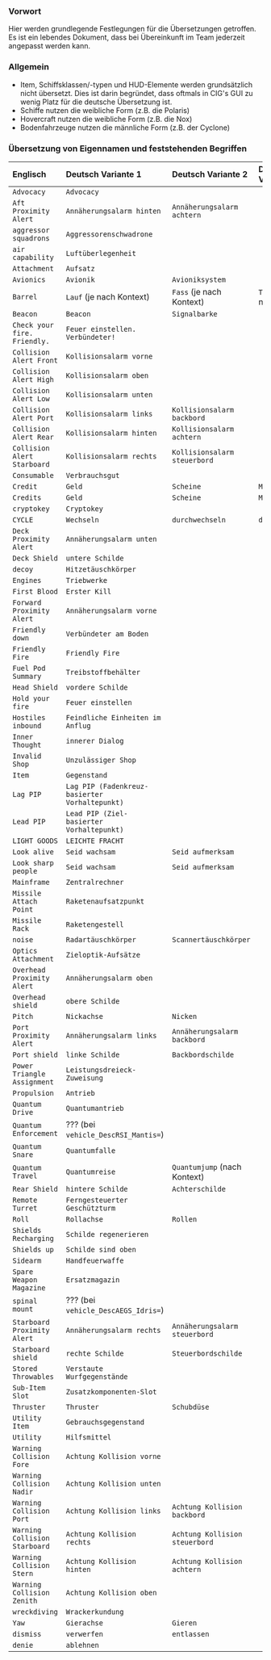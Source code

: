 ### Vorwort

Hier werden grundlegende Festlegungen für die Übersetzungen getroffen.
Es ist ein lebendes Dokument, dass bei Übereinkunft im Team jederzeit angepasst werden kann.

### Allgemein

* Item, Schiffsklassen/-typen und HUD-Elemente werden grundsätzlich nicht übersetzt. Dies ist darin begründet, dass oftmals in CIG's GUI zu wenig Platz für die deutsche Übersetzung ist.
* Schiffe nutzen die weibliche Form (z.B. die Polaris)
* Hovercraft nutzen die weibliche Form (z.B. die Nox)
* Bodenfahrzeuge nutzen die männliche Form (z.B. der Cyclone)

### Übersetzung von Eigennamen und feststehenden Begriffen

| Englisch                      | Deutsch Variante 1                             | Deutsch Variante 2             | Deutsch Variante 3          |
|:------------------------------|:-----------------------------------------------|:-------------------------------|:----------------------------|
| `Advocacy`                    | `Advocacy`                                     |                                |                             |
| `Aft Proximity Alert`         | `Annäherungsalarm hinten`                      | `Annäherungsalarm achtern`     |                             |
| `aggressor squadrons`         | `Aggressorenschwadrone`                        |                                |                             |
| `air capability`              | `Luftüberlegenheit`                            |                                |                             |
| `Attachment`                  | `Aufsatz`                                      |                                |                             |
| `Avionics`                    | `Avionik`                                      | `Avioniksystem`                |                             |
| `Barrel`                      | `Lauf` (je nach Kontext)                       | `Fass` (je nach Kontext)       | `Trommel` (je nach Kontext) |
| `Beacon`                      | `Beacon`                                       | `Signalbarke`                  |                             |
| `Check your fire. Friendly.`  | `Feuer einstellen. Verbündeter!`               |                                |                             |
| `Collision Alert Front`       | `Kollisionsalarm vorne`                        |                                |                             |
| `Collision Alert High`        | `Kollisionsalarm oben`                         |                                |                             |
| `Collision Alert Low`         | `Kollisionsalarm unten`                        |                                |                             |
| `Collision Alert Port`        | `Kollisionsalarm links`                        | `Kollisionsalarm backbord`     |                             |
| `Collision Alert Rear`        | `Kollisionsalarm hinten`                       | `Kollisionsalarm achtern`      |                             |
| `Collision Alert Starboard`   | `Kollisionsalarm rechts`                       | `Kollisionsalarm steuerbord`   |                             |
| `Consumable`                  | `Verbrauchsgut`                                |                                |                             |
| `Credit`                      | `Geld`                                         | `Scheine`                      | `Moneten`                   |
| `Credits`                     | `Geld`                                         | `Scheine`                      | `Moneten`                   |
| `cryptokey`                   | `Cryptokey`                                    |                                |                             |
| `CYCLE`                       | `Wechseln`                                     | `durchwechseln`                | `durchschalten`             |
| `Deck Proximity Alert`        | `Annäherungsalarm unten`                       |                                |                             |
| `Deck Shield`                 | `untere Schilde`                               |                                |                             |
| `decoy`                       | `Hitzetäuschkörper`                            |                                |                             |
| `Engines`                     | `Triebwerke`                                   |                                |                             |
| `First Blood`                 | `Erster Kill`                                  |                                |                             |
| `Forward Proximity Alert`     | `Annäherungsalarm vorne`                       |                                |                             |
| `Friendly down`               | `Verbündeter am Boden`                         |                                |                             |
| `Friendly Fire`               | `Friendly Fire`                                |                                |                             |
| `Fuel Pod Summary`            | `Treibstoffbehälter`                           |                                |                             |
| `Head Shield`                 | `vordere Schilde`                              |                                |                             |
| `Hold your fire`              | `Feuer einstellen`                             |                                |                             |
| `Hostiles inbound`            | `Feindliche Einheiten im Anflug`               |                                |                             |
| `Inner Thought`               | `innerer Dialog`                               |                                |                             |
| `Invalid Shop`                | `Unzulässiger Shop`                            |                                |                             |
| `Item`                        | `Gegenstand`                                   |                                |                             |
| `Lag PIP`                     | `Lag PIP (Fadenkreuz-basierter Vorhaltepunkt)` |                                |                             |
| `Lead PIP`                    | `Lead PIP (Ziel-basierter Vorhaltepunkt)`      |                                |                             |
| `LIGHT GOODS`                 | `LEICHTE FRACHT`                               |                                |                             |
| `Look alive`                  | `Seid wachsam`                                 | `Seid aufmerksam`              |                             |
| `Look sharp people`           | `Seid wachsam`                                 | `Seid aufmerksam`              |                             |
| `Mainframe`                   | `Zentralrechner`                               |                                |                             |
| `Missile Attach Point`        | `Raketenaufsatzpunkt`                          |                                |                             |
| `Missile Rack`                | `Raketengestell`                               |                                |                             |
| `noise`                       | `Radartäuschkörper`                            | `Scannertäuschkörper`          |                             |
| `Optics Attachment`           | `Zieloptik-Aufsätze`                           |                                |                             |
| `Overhead Proximity Alert`    | `Annäherungsalarm oben`                        |                                |                             |
| `Overhead shield`             | `obere Schilde`                                |                                |                             |
| `Pitch`                       | `Nickachse`                                    | `Nicken`                       |                             |
| `Port Proximity Alert`        | `Annäherungsalarm links`                       | `Annäherungsalarm backbord`    |                             |
| `Port shield`                 | `linke Schilde`                                | `Backbordschilde`              |                             |
| `Power Triangle Assignment`   | `Leistungsdreieck-Zuweisung`                   |                                |                             |
| `Propulsion`                  | `Antrieb`                                      |                                |                             |
| `Quantum Drive`               | `Quantumantrieb`                               |                                |                             |
| `Quantum Enforcement`         | ??? (bei `vehicle_DescRSI_Mantis=`)            |                                |                             |
| `Quantum Snare`               | `Quantumfalle`                                 |                                |                             |
| `Quantum Travel`              | `Quantumreise`                                 | `Quantumjump` (nach Kontext)   |                             |
| `Rear Shield`                 | `hintere Schilde`                              | `Achterschilde`                |                             |
| `Remote Turret`               | `Ferngesteuerter Geschützturm`                 |                                |                             |
| `Roll`                        | `Rollachse`                                    | `Rollen`                       |                             |
| `Shields Recharging`          | `Schilde regenerieren`                         |                                |                             |
| `Shields up`                  | `Schilde sind oben`                            |                                |                             |
| `Sidearm`                     | `Handfeuerwaffe`                               |                                |                             |
| `Spare Weapon Magazine`       | `Ersatzmagazin`                                |                                |                             |
| `spinal mount`                | ??? (bei `vehicle_DescAEGS_Idris=`)            |                                |                             |
| `Starboard Proximity Alert`   | `Annäherungsalarm rechts`                      | `Annäherungsalarm steuerbord`  |                             |
| `Starboard shield`            | `rechte Schilde`                               | `Steuerbordschilde`            |                             |
| `Stored Throwables`           | `Verstaute Wurfgegenstände`                    |                                |                             |
| `Sub-Item Slot`               | `Zusatzkomponenten-Slot`                       |                                |                             |
| `Thruster`                    | `Thruster`                                     | `Schubdüse`                    |                             |
| `Utility Item`                | `Gebrauchsgegenstand`                          |                                |                             |
| `Utility`                     | `Hilfsmittel`                                  |                                |                             |
| `Warning Collision Fore`      | `Achtung Kollision vorne`                      |                                |                             |
| `Warning Collision Nadir`     | `Achtung Kollision unten`                      |                                |                             |
| `Warning Collision Port`      | `Achtung Kollision links`                      | `Achtung Kollision backbord`   |                             |
| `Warning Collision Starboard` | `Achtung Kollision rechts`                     | `Achtung Kollision steuerbord` |                             |
| `Warning Collision Stern`     | `Achtung Kollision hinten`                     | `Achtung Kollision achtern`    |                             |
| `Warning Collision Zenith`    | `Achtung Kollision oben`                       |                                |                             |
| `wreckdiving`                 | `Wrackerkundung`                               |                                |                             |
| `Yaw`                         | `Gierachse`                                    | `Gieren`                       |                             |
| `dismiss`                     | `verwerfen`                                    | `entlassen`                    |                             |
| `denie`                       | `ablehnen`                                     |                                |                             |